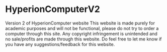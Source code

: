 # HyperionComputerV2
Version 2 of HyperionComputer website
This website is made purely for academic purposes and will not be functional, please do not try to order a computer through this site.
Any copyright infringement is unintended and no sale/profits are made through this website.
Do feel free to let me know if you have any suggestions/feedback for this website.
